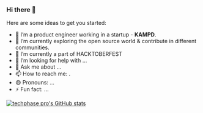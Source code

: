 ### Hi there 👋


<!-- **TechnoPhasePRO/TechnoPhasePRO** is a ✨ _special_ ✨ repository because its `README.md` (this file) appears on your GitHub profile. -->

Here are some ideas to get you started:

- 🔭 I’m a product engineer working in a startup - **KAMPD**.
- 🌱 I’m currently exploring the open source world & contribute in different communities.
- 👯 I’m currently a part of HACKTOBERFEST
- 🤔 I’m looking for help with ...
- 💬 Ask me about ...
- 📫 How to reach me: .
- 😄 Pronouns: ...
- ⚡ Fun fact: ...

[![techphase pro's GitHub stats](https://github-readme-stats.vercel.app/api?username=TechnoPhasePRO)](https://github.com/anuraghazra/github-readme-stats)

